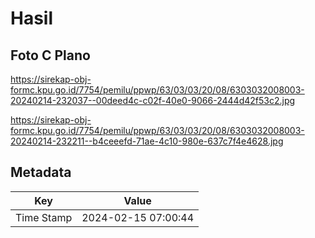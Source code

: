 # Hasil

## Foto C Plano

https://sirekap-obj-formc.kpu.go.id/7754/pemilu/ppwp/63/03/03/20/08/6303032008003-20240214-232037--00deed4c-c02f-40e0-9066-2444d42f53c2.jpg

https://sirekap-obj-formc.kpu.go.id/7754/pemilu/ppwp/63/03/03/20/08/6303032008003-20240214-232211--b4ceeefd-71ae-4c10-980e-637c7f4e4628.jpg


## Metadata

| Key        | Value               |
| ---------- | ------------------- |
| Time Stamp | 2024-02-15 07:00:44 |



